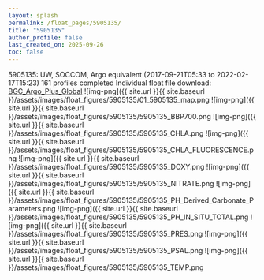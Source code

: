 ```yaml
---
layout: splash
permalink: /float_pages/5905135/
title: "5905135"
author_profile: false
last_created_on: 2025-09-26
toc: false
---
```

 
5905135: UW, SOCCOM, Argo equivalent (2017-09-21T05:33 to 2022-02-17T15:23)
161 profiles completed
Individual float file download: [BGC_Argo_Plus_Global](https://ftp.soest.hawaii.edu/bgc_argo_plus/Individual_Floats/outliers_removed/5905135_Sprof_processed.nc)
![img-png]({{ site.url }}{{ site.baseurl }}/assets/images/float_figures/5905135/01_5905135_map.png
![img-png]({{ site.url }}{{ site.baseurl }}/assets/images/float_figures/5905135/5905135_BBP700.png
![img-png]({{ site.url }}{{ site.baseurl }}/assets/images/float_figures/5905135/5905135_CHLA.png
![img-png]({{ site.url }}{{ site.baseurl }}/assets/images/float_figures/5905135/5905135_CHLA_FLUORESCENCE.png
![img-png]({{ site.url }}{{ site.baseurl }}/assets/images/float_figures/5905135/5905135_DOXY.png
![img-png]({{ site.url }}{{ site.baseurl }}/assets/images/float_figures/5905135/5905135_NITRATE.png
![img-png]({{ site.url }}{{ site.baseurl }}/assets/images/float_figures/5905135/5905135_PH_Derived_Carbonate_Parameters.png
![img-png]({{ site.url }}{{ site.baseurl }}/assets/images/float_figures/5905135/5905135_PH_IN_SITU_TOTAL.png
![img-png]({{ site.url }}{{ site.baseurl }}/assets/images/float_figures/5905135/5905135_PRES.png
![img-png]({{ site.url }}{{ site.baseurl }}/assets/images/float_figures/5905135/5905135_PSAL.png
![img-png]({{ site.url }}{{ site.baseurl }}/assets/images/float_figures/5905135/5905135_TEMP.png
